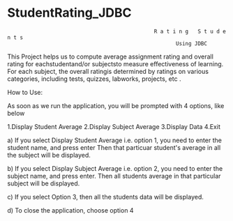 # StudentRating_JDBC
                                                   R a t i n g   S t u d e n t s
                                                          Using JDBC
 
 This Project helps us to compute average assignment rating and overall rating for eachstudentand/or subjectsto measure effectiveness of learning. For each subject, the overall ratingis determined by ratings on various categories, including tests, quizzes, labworks, projects, etc .
 
 How to Use:

As soon as we run the application, you will be prompted with 4 options, like below

1.Display Student Average
2.Display Subject Average
3.Display Data
4.Exit

a) If you select Display Student Average i.e. option 1, you need to enter the student name, and press enter Then that particuar student's average in all the subject will be displayed.

b) If you select Display Subject Average i.e. option 2, you need to enter the subject name, and press enter. Then all students average in that particular subject will be displayed.

c) If you select Option 3, then all the students data will be displayed.

d) To close the application, choose option 4
